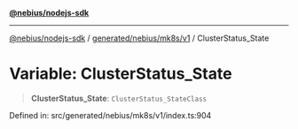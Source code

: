 [**@nebius/nodejs-sdk**](../../../../../README.md)

***

[@nebius/nodejs-sdk](../../../../../README.md) / [generated/nebius/mk8s/v1](../README.md) / ClusterStatus\_State

# Variable: ClusterStatus\_State

> **ClusterStatus\_State**: `ClusterStatus_StateClass`

Defined in: src/generated/nebius/mk8s/v1/index.ts:904
